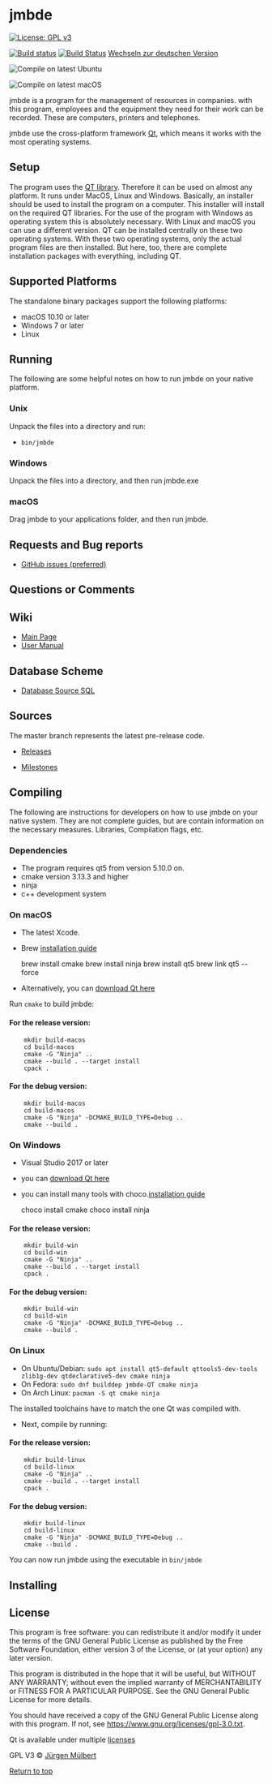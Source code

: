 # jmbde

[![License: GPL v3](https://img.shields.io/badge/License-GPLv3-blue.svg)](https://www.gnu.org/licenses/gpl-3.0)

[![Build status](https://ci.appveyor.com/api/projects/status/mq9qt36e588dk7ui?svg=true)](https://ci.appveyor.com/project/jmuelbert/jmbde-qt)
[![Build Status](https://travis-ci.org/jmuelbert/jmbde-QT.svg?branch=master)](https://travis-ci.org/jmuelbert/jmbde-QT)
[Wechseln zur deutschen Version](README_DE.md)

![Compile on latest Ubuntu](https://github.com/jmuelbert/jmbde-QT/workflows/Compile%20on%20latest%20Ubuntu/badge.svg)

![Compile on latest macOS](https://github.com/jmuelbert/jmbde-QT/workflows/Compile%20on%20latest%20macOS/badge.svg)

jmbde is a program for the management of resources in companies. with this
program, employees and the equipment they need for their work can be
recorded. These are computers, printers and telephones.

jmbde use the cross-platform framework [Qt](http://www.qt.io/download-open-source/),
which means it works with the most operating systems.

## Setup

The program uses the [QT library](https://www.qt.io). Therefore it can be used
on almost any platform. It runs under MacOS, Linux and Windows. Basically, an
installer should be used to install the program on a computer. This installer
will install on the required QT libraries. For the use of the program with
Windows as operating system this is absolutely necessary.
With Linux and macOS you can use a different version. QT can be installed
centrally on these two operating systems. With these two operating systems, only
the actual program files are then installed. But here, too, there are complete
installation packages with everything, including QT.

## Supported Platforms

The standalone binary packages support the following platforms:

- macOS 10.10 or later
- Windows 7 or later
- Linux

## Running

The following are some helpful notes on how to run jmbde on your native platform.

### Unix

Unpack the files into a directory and run:

- `bin/jmbde`

### Windows

Unpack the files into a directory, and then run jmbde.exe

### macOS

Drag jmbde to your applications folder, and then run jmbde.

## Requests and Bug reports

- [GitHub issues (preferred)](https://github.com/jmuelbert/jmbde-QT/issues)

## Questions or Comments

## Wiki

- [Main Page](https://github.com/jmuelbert/jmbde-QT/wiki)
- [User Manual](http://jmuelbert.github.io/jmbde-QT/)

## Database Scheme

- [Database Source SQL](docs/database-design.md)

## Sources

The master branch represents the latest pre-release code.

- [Releases](https://github.com/jmuelbert/jmbde-QT/releases)

- [Milestones](https://github.com/jmuelbert/jmbde-QT/milestones)

## Compiling

The following are instructions for developers on how to use jmbde on your
native system. They are not complete guides, but are contain information
on the necessary measures. Libraries, Compilation flags, etc.

### Dependencies

- The program requires qt5 from version 5.10.0 on.
- cmake version 3.13.3 and higher
- ninja
- c++ development system

### On macOS

- The latest Xcode.
- Brew [installation guide](https://brew.sh)

  brew install cmake
  brew install ninja
  brew install qt5
  brew link qt5 --force

- Alternatively, you can [download Qt here](https://www.qt.io/download-qt-installer)

Run `cmake` to build jmbde:

#### For the release version:

        mkdir build-macos
        cd build-macos
        cmake -G "Ninja" ..
        cmake --build . --target install
        cpack .

#### For the debug version:

        mkdir build-macos
        cd build-macos
        cmake -G "Ninja" -DCMAKE_BUILD_TYPE=Debug ..
        cmake --build .

### On Windows

- Visual Studio 2017 or later
- you can [download Qt here](https://www.qt.io/download-qt-installer)
- you can install many tools with choco.[installation guide](https://chocolatey.org/install#installing-chocolatey)

  choco install cmake
  choco install ninja

#### For the release version:

        mkdir build-win
        cd build-win
        cmake -G "Ninja" ..
        cmake --build . --target install
        cpack .

#### For the debug version:

        mkdir build-win
        cd build-win
        cmake -G "Ninja" -DCMAKE_BUILD_TYPE=Debug ..
        cmake --build .

### On Linux

- On Ubuntu/Debian: `sudo apt install qt5-default qttools5-dev-tools zlib1g-dev qtdeclarative5-dev cmake ninja`
- On Fedora: `sudo dnf builddep jmbde-QT cmake ninja`
- On Arch Linux: `pacman -S qt cmake ninja`

The installed toolchains have to match the one Qt was compiled with.

- Next, compile by running:

#### For the release version:

        mkdir build-linux
        cd build-linux
        cmake -G "Ninja" ..
        cmake --build . --target install
        cpack .

#### For the debug version:

        mkdir build-linux
        cd build-linux
        cmake -G "Ninja" -DCMAKE_BUILD_TYPE=Debug ..
        cmake --build .

You can now run jmbde using the executable in `bin/jmbde`

## Installing

## License

This program is free software: you can redistribute it and/or modify
it under the terms of the GNU General Public License as published by
the Free Software Foundation, either version 3 of the License, or
(at your option) any later version.

This program is distributed in the hope that it will be useful,
but WITHOUT ANY WARRANTY; without even the implied warranty of
MERCHANTABILITY or FITNESS FOR A PARTICULAR PURPOSE. See the
GNU General Public License for more details.

You should have received a copy of the GNU General Public License
along with this program. If not, see <https://www.gnu.org/licenses/gpl-3.0.txt>.

Qt is available under multiple [licenses](https://www.qt.io/licensing/)

GPL V3 © [Jürgen Mülbert](https:/github.com/jmuelbert/jmbde-QT)

[Return to top](#top)
